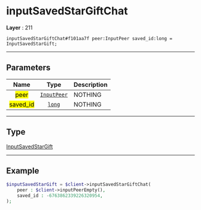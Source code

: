 # inputSavedStarGiftChat

**Layer** : 211

```tl
inputSavedStarGiftChat#f101aa7f peer:InputPeer saved_id:long = InputSavedStarGift;
```

---

## Parameters

| Name | Type | Description |
| :---: | :---: | :--- |
| <mark>peer</mark> | [`InputPeer`](type/InputPeer) | NOTHING |
| <mark>saved_id</mark> | [`long`](type/long) | NOTHING |

---

## Type

[InputSavedStarGift](type/InputSavedStarGift)

---

## Example

```php
$inputSavedStarGift = $client->inputSavedStarGiftChat(
	peer : $client->inputPeerEmpty(),
	saved_id : -6763862339226320954,
);
```